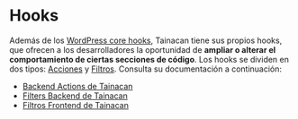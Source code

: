 # Hooks

Además de los [WordPress core hooks](https://developer.wordpress.org/plugins/hooks/), Tainacan tiene sus propios hooks, que ofrecen a los desarrolladores la oportunidad de **ampliar o alterar el comportamiento de ciertas secciones de código**. Los hooks se dividen en dos tipos: [Acciones](/es-mx/dev/actions) y [Filtros](/es-mx/dev/filters). Consulta su documentación a continuación:

- [Backend Actions de Tainacan](/es-mx/dev/actions#backend-actions)
- [Filters Backend de Tainacan](/es-mx/dev/filters#filtros-backend)
- [Filtros Frontend de Tainacan](/es-mx/dev/filters#filtros-frontend)
